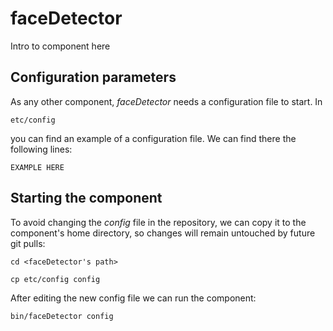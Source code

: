# faceDetector
Intro to component here


## Configuration parameters
As any other component, *faceDetector* needs a configuration file to start. In
```
etc/config
```
you can find an example of a configuration file. We can find there the following lines:
```
EXAMPLE HERE
```

## Starting the component
To avoid changing the *config* file in the repository, we can copy it to the component's home directory, so changes will remain untouched by future git pulls:

```
cd <faceDetector's path> 
```
```
cp etc/config config
```

After editing the new config file we can run the component:

```
bin/faceDetector config
```
